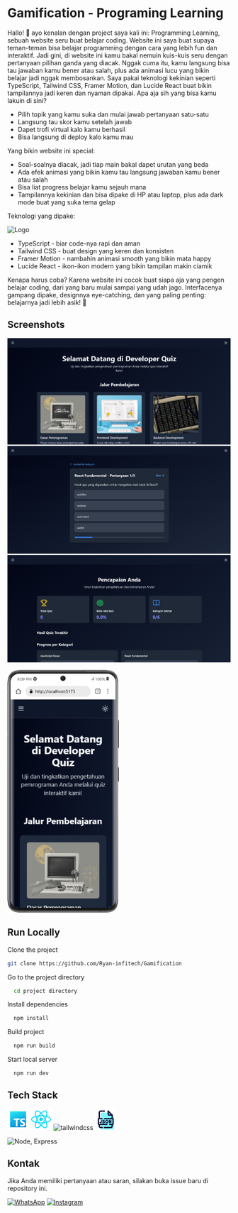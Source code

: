 
# Gamification - Programing Learning

Hallo! 👋 ayo kenalan dengan project saya kali ini: Programming Learning, sebuah website seru buat belajar coding. Website ini saya buat supaya teman-teman bisa belajar programming dengan cara yang lebih fun dan interaktif.
Jadi gini, di website ini kamu bakal nemuin kuis-kuis seru dengan pertanyaan pilihan ganda yang diacak. Nggak cuma itu, kamu langsung bisa tau jawaban kamu bener atau salah, plus ada animasi lucu yang bikin belajar jadi nggak membosankan. Saya pakai teknologi kekinian seperti TypeScript, Tailwind CSS, Framer Motion, dan Lucide React buat bikin tampilannya jadi keren dan nyaman dipakai.
Apa aja sih yang bisa kamu lakuin di sini?

- Pilih topik yang kamu suka dan mulai jawab pertanyaan satu-satu
- Langsung tau skor kamu setelah jawab
- Dapet trofi virtual kalo kamu berhasil
- Bisa langsung di deploy kalo kamu mau 

Yang bikin website ini special:

- Soal-soalnya diacak, jadi tiap main bakal dapet urutan yang beda
- Ada efek animasi yang bikin kamu tau langsung jawaban kamu bener atau salah
- Bisa liat progress belajar kamu sejauh mana
- Tampilannya kekinian dan bisa dipake di HP atau laptop, plus ada dark mode buat yang suka tema gelap

Teknologi yang dipake:

![Logo](https://miro.medium.com/v2/resize:fit:828/format:webp/1*a-HMmQFQNC76zCZBZfFgJg.gif)

- TypeScript - biar code-nya rapi dan aman
- Tailwind CSS - buat design yang keren dan konsisten
- Framer Motion - nambahin animasi smooth yang bikin mata happy
- Lucide React - ikon-ikon modern yang bikin tampilan makin ciamik

Kenapa harus coba? Karena website ini cocok buat siapa aja yang pengen belajar coding, dari yang baru mulai sampai yang udah jago. Interfacenya gampang dipake, designnya eye-catching, dan yang paling penting: belajarnya jadi lebih asik! 🚀

## Screenshots

![App Screenshot](./media/SS%20Desk%201.png)
![App Screenshot](./media/SS%20Desk%202.png)
![App Screenshot](./media/SS%20Desk%203.png)

<img src="./media/Galaxy-S21-Ultra-localhost%20(1).png" alt="App Screenshot" style="width: 50%; height: 50%;"/>


## Run Locally

Clone the project

```bash
git clone https://github.com/Ryan-infitech/Gamification
```

Go to the project directory

```bash
  cd project directory
```

Install dependencies

```bash
  npm install
```

Build project

```bash
  npm run build
```

Start local server

```bash
  npm run dev
```


## Tech Stack
![Logo](./media/icons-typescript-48.png) ![Logo](./media/1174949_js_react%20js_logo_react_react%20native_icon.png) <img width="48" height="48" src="https://img.icons8.com/color/48/tailwindcss.png" alt="tailwindcss"/> ![Logo](./media/icons-json-48.png)




 ![Node, Express](https://user-images.githubusercontent.com/97989643/224550089-f2541ade-c5c6-4afa-8538-51a8dda4e23b.gif)


 ## Kontak

Jika Anda memiliki pertanyaan atau saran, silakan buka issue baru di repository ini.

[![WhatsApp](https://img.shields.io/badge/WhatsApp-25D366?style=for-the-badge&logo=whatsapp&logoColor=white)](https://wa.me/6285157517798)
[![Instagram](https://img.shields.io/badge/Instagram-E4405F?style=for-the-badge&logo=instagram&logoColor=white)](https://www.instagram.com/ryan.septiawan__/)
